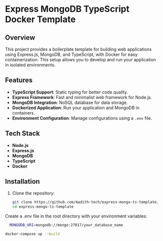 # Express MongoDB TypeScript Docker Template

## Overview
This project provides a boilerplate template for building web applications using Express.js, MongoDB, and TypeScript, with Docker for easy containerization. This setup allows you to develop and run your application in isolated environments.

## Features
- **TypeScript Support**: Static typing for better code quality.
- **Express Framework**: Fast and minimalist web framework for Node.js.
- **MongoDB Integration**: NoSQL database for data storage.
- **Dockerized Application**: Run your application and MongoDB in containers.
- **Environment Configuration**: Manage configurations using a `.env` file.

## Tech Stack
- **Node.js**
- **Express.js**
- **MongoDB**
- **TypeScript**
- **Docker**

## Installation
1. Clone the repository:
   ```bash
   git clone https://github.com/Aadith-tech/express-mongo-ts-template.git
   cd express-mongo-ts-template

  Create a .env file in the root directory with your environment variables:
  ```bash
    MONGODB_URI=mongodb://mongo:27017/your_database_name
   ```
   ```bash
   docker-compose up --build
